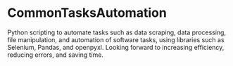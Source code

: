 # CommonTasksAutomation
Python scripting to automate tasks such as data scraping, data processing, file manipulation, and automation of software tasks, using libraries such as Selenium, Pandas, and openpyxl. Looking forward to increasing efficiency, reducing errors, and saving time.
